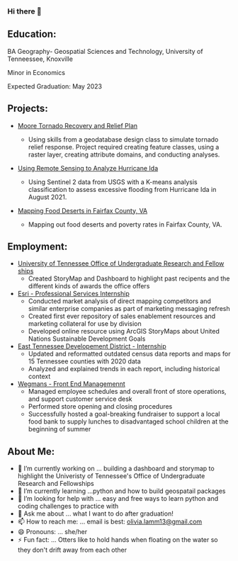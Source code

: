 ### Hi there 👋

## Education:
BA Geography- Geospatial Sciences and Technology, University of Tenneessee, Knoxville

Minor in Economics 

Expected Graduation: May 2023

## Projects:
- [Moore Tornado Recovery and Relief Plan](https://docs.google.com/presentation/d/1ey46z6YWpO20EiQWqXn8_i0XJn-ZrNowvEmONfGX_no/edit#slide=id.g10b28dc835a_0_0)
    - Using skills from a geodatabase design class to simulate tornado relief response. Project required creating feature classes, using a raster layer, creating attribute domains, and conducting analyses.

- [Using Remote Sensing to Analyze Hurricane Ida](https://docs.google.com/presentation/d/1JyRSauVed6ySmv4mPXMTixEmNdYoIvh9tyoLNGK5Rmk/edit?usp=sharing)
    - Using Sentinel 2 data from USGS with a K-means analysis classification to assess excessive flooding from Hurricane Ida in August 2021.

- [Mapping Food Deserts in Fairfax County, VA](https://myutk.maps.arcgis.com/apps/MapJournal/index.html?appid=0470c81c0b3841aca8c20db4237921fb)
    - Mapping out food deserts and poverty rates in Fairfax County, VA.


## Employment:
- [University of Tennessee Office of Undergraduate Research and Fellow ships](https://studentsuccess.utk.edu/urf/) 
    - Created StoryMap and Dashboard to highlight past recipents and the different kinds of awards the office offers
- [Esri - Professional Services Internship](https://www.esri.com/en-us/arcgis/services/overview) 
    - Conducted market analysis of direct mapping competitors and similar enterprise companies as part of marketing messaging refresh
    - Created first ever repository of sales enablement resources and marketing collateral for use by division
    - Developed online resource using ArcGIS StoryMaps about United Nations Sustainable Development Goals
-  [East Tennessee Developement District - Internship](https://www.etdd.org/)
    -  Updated and reformatted outdated census data reports and maps for 15 Tennessee counties with 2020 data
    -  Analyzed and explained trends in each report, including historical context
- [Wegmans - Front End Managemennt](https://jobs.wegmans.com/)
    -  Managed employee schedules and overall front of store operations, and support customer service desk
    -  Performed store opening and closing procedures
    -  Successfully hosted a goal-breaking fundraiser to support a local food bank to supply lunches to disadvantaged school children at the beginning of summer

## About Me:
- 🔭 I’m currently working on ... building a dashboard and storymap to highlight the Univeristy of Tennessee's Office of Undergraduate Research and Fellowships
- 🌱 I’m currently learning ...python and how to build geospatail packages 
- 🤔 I’m looking for help with ... easy and free ways to learn python and coding challenges to practice with
- 💬 Ask me about ... what I want to do after graduation!
- 📫 How to reach me: ... email is best: olivia.lamm13@gmail.com 
- 😄 Pronouns: ... she/her
- ⚡ Fun fact: ... Otters like to hold hands when floating on the water so they don't drift away from each other

